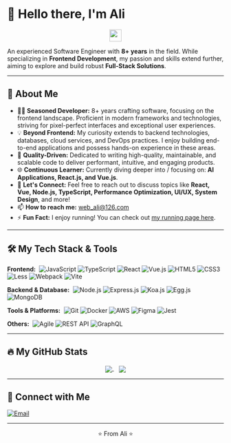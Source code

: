 # 👋 Hello there, I'm Ali

<p align="center">
  <img src="https://media.giphy.com/media/hvRJCLFzcasrR4ia7z/giphy.gif" width="28">
</p>

<p align="left">
  An experienced Software Engineer with <strong>8+ years</strong> in the field. While specializing in <strong>Frontend Development</strong>, my passion and skills extend further, aiming to explore and build robust <strong>Full-Stack Solutions</strong>.
</p>

---

## 🚀 About Me

* 👨‍💻 **Seasoned Developer:** 8+ years crafting software, focusing on the frontend landscape. Proficient in modern frameworks and technologies, striving for pixel-perfect interfaces and exceptional user experiences.
* 💡 **Beyond Frontend:** My curiosity extends to backend technologies, databases, cloud services, and DevOps practices. I enjoy building end-to-end applications and possess hands-on experience in these areas.
* 🎯 **Quality-Driven:** Dedicated to writing high-quality, maintainable, and scalable code to deliver performant, intuitive, and engaging products.
* 🌐 **Continuous Learner:** Currently diving deeper into / focusing on: **AI Applications, React.js, and Vue.js**.
* 💬 **Let's Connect:** Feel free to reach out to discuss topics like **React, Vue, Node.js, TypeScript, Performance Optimization, UI/UX, System Design**, and more!
* 📫 **How to reach me:** web_ali@126.com
* ⚡ **Fun Fact:** I enjoy running! You can check out [my running page here](https://web-l.github.io/running_page/).

---

## 🛠️ My Tech Stack & Tools

<p align="left">
  <strong>Frontend:</strong>&nbsp;
  <img alt="JavaScript" src="https://img.shields.io/badge/JavaScript-ES6+-F7DF1E?style=for-the-badge&logo=javascript&logoColor=black">
  <img alt="TypeScript" src="https://img.shields.io/badge/TypeScript-3178C6?style=for-the-badge&logo=typescript&logoColor=white">
  <img alt="React" src="https://img.shields.io/badge/React-61DAFB?style=for-the-badge&logo=react&logoColor=black">
  <img alt="Vue.js" src="https://img.shields.io/badge/Vue.js-4FC08D?style=for-the-badge&logo=vue.js&logoColor=white">
  <img alt="HTML5" src="https://img.shields.io/badge/HTML5-E34F26?style=for-the-badge&logo=html5&logoColor=white">
  <img alt="CSS3" src="https://img.shields.io/badge/CSS3-1572B6?style=for-the-badge&logo=css3&logoColor=white">
  <img alt="Less" src="https://img.shields.io/badge/Less-1D365D?style=for-the-badge&logo=less&logoColor=white">
  <img alt="Webpack" src="https://img.shields.io/badge/Webpack-8DD6F9?style=for-the-badge&logo=webpack&logoColor=black">
  <img alt="Vite" src="https://img.shields.io/badge/Vite-646CFF?style=for-the-badge&logo=vite&logoColor=white">
</p>

<p align="left">
  <strong>Backend & Database:</strong>&nbsp;
  <img alt="Node.js" src="https://img.shields.io/badge/Node.js-339933?style=for-the-badge&logo=node.js&logoColor=white">
  <img alt="Express.js" src="https://img.shields.io/badge/Express.js-000000?style=for-the-badge&logo=express&logoColor=white">
  <img alt="Koa.js" src="https://img.shields.io/badge/Koa.js-33333D?style=for-the-badge&logo=koa&logoColor=white">
  <img alt="Egg.js" src="https://img.shields.io/badge/Egg.js-FAAD14?style=for-the-badge&logoColor=black"> <img alt="MongoDB" src="https://img.shields.io/badge/MongoDB-47A248?style=for-the-badge&logo=mongodb&logoColor=white">
</p>

<p align="left">
  <strong>Tools & Platforms:</strong>&nbsp;
  <img alt="Git" src="https://img.shields.io/badge/Git-F05032?style=for-the-badge&logo=git&logoColor=white">
  <img alt="Docker" src="https://img.shields.io/badge/Docker-2496ED?style=for-the-badge&logo=docker&logoColor=white">
  <img alt="AWS" src="https://img.shields.io/badge/AWS-232F3E?style=for-the-badge&logo=amazon-aws&logoColor=white">
  <img alt="Figma" src="https://img.shields.io/badge/Figma-F24E1E?style=for-the-badge&logo=figma&logoColor=white">
  <img alt="Jest" src="https://img.shields.io/badge/Jest-C21325?style=for-the-badge&logo=jest&logoColor=white">
</p>

<p align="left">
  <strong>Others:</strong>&nbsp;
  <img alt="Agile" src="https://img.shields.io/badge/Agile-0099A8?style=for-the-badge&logo=agile&logoColor=white">
  <img alt="REST API" src="https://img.shields.io/badge/REST_API-02ADEA?style=for-the-badge&logo=rest&logoColor=white">
  <img alt="GraphQL" src="https://img.shields.io/badge/GraphQL-E10098?style=for-the-badge&logo=graphql&logoColor=white">
</p>

---

## 🔥 My GitHub Stats

<p align="center">
  <a href="https://github.com/anuraghazra/github-readme-stats">
    <img align="center" src="https://github-readme-stats.vercel.app/api?username=web-L&show_icons=true&theme=radical&rank_icon=github" />
  </a>
  &nbsp;&nbsp;
  <a href="https://github.com/anuraghazra/github-readme-stats">
    <img align="center" src="https://github-readme-stats.vercel.app/api/top-langs/?username=web-L&layout=compact&theme=radical" />
  </a>
</p>

---

## 🤝 Connect with Me

<p align="left">
  <a href="mailto:web_ali@126.com"><img src="https://img.shields.io/badge/-Email-%23D14836?style=for-the-badge&logo=gmail&logoColor=white" alt="Email"></a>
  </p>

---

<p align="center">
  ⭐️ From Ali ⭐️
</p>
